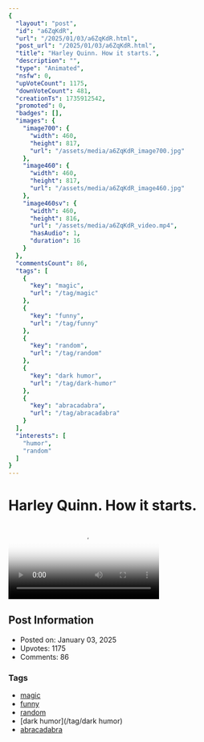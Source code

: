 ```yaml
---
{
  "layout": "post",
  "id": "a6ZqKdR",
  "url": "/2025/01/03/a6ZqKdR.html",
  "post_url": "/2025/01/03/a6ZqKdR.html",
  "title": "Harley Quinn. How it starts.",
  "description": "",
  "type": "Animated",
  "nsfw": 0,
  "upVoteCount": 1175,
  "downVoteCount": 481,
  "creationTs": 1735912542,
  "promoted": 0,
  "badges": [],
  "images": {
    "image700": {
      "width": 460,
      "height": 817,
      "url": "/assets/media/a6ZqKdR_image700.jpg"
    },
    "image460": {
      "width": 460,
      "height": 817,
      "url": "/assets/media/a6ZqKdR_image460.jpg"
    },
    "image460sv": {
      "width": 460,
      "height": 816,
      "url": "/assets/media/a6ZqKdR_video.mp4",
      "hasAudio": 1,
      "duration": 16
    }
  },
  "commentsCount": 86,
  "tags": [
    {
      "key": "magic",
      "url": "/tag/magic"
    },
    {
      "key": "funny",
      "url": "/tag/funny"
    },
    {
      "key": "random",
      "url": "/tag/random"
    },
    {
      "key": "dark humor",
      "url": "/tag/dark-humor"
    },
    {
      "key": "abracadabra",
      "url": "/tag/abracadabra"
    }
  ],
  "interests": [
    "humor",
    "random"
  ]
}
---
```


# Harley Quinn. How it starts.

<video controls playsinline loop poster="/assets/media/a6ZqKdR_image460.jpg">
  <source src="/assets/media/a6ZqKdR_video.mp4" type="video/mp4">
  Your browser does not support the video tag.
</video>

## Post Information

- Posted on: January 03, 2025
- Upvotes: 1175
- Comments: 86

### Tags

- [magic](/tag/magic)
- [funny](/tag/funny)
- [random](/tag/random)
- [dark humor](/tag/dark humor)
- [abracadabra](/tag/abracadabra)

